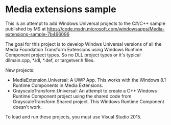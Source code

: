 # Media extensions sample

This is an attempt to add Windows Universal projects to the C#/C++ sample published by MS at https://code.msdn.microsoft.com/windowsapps/Media-extensions-sample-7b466096

The goal for this project is to develop Windws Universal versions of all the Media Foundation Transform Extensions using Windows Runtime Component project types. So no DLL project types or it's typical dllmain.cpp, *.idl, *.def, or targetver.h files.

New projects:
- MediaExtension.Universal: A UWP App. This works with the Windows 8.1 Runtime Components in Media Extensions.
- GrayscaleTransform.Universal: An attempt to create a C++ Windows Runtime Component project using the shared code from GrayscaleTransform.Shared project. This Windows Runtime Component doesn't work.

To load and run these projects, you must use Visual Studio 2015. 

